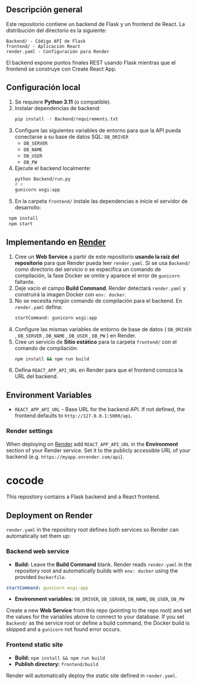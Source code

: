 

## Descripción general
Este repositorio contiene un backend de Flask y un frontend de React. La distribución del directorio es la siguiente:

```
Backend/ - Código API de Flask
frontend/ - Aplicación React
render.yaml - Configuración para Render
```

El backend expone puntos finales REST usando Flask mientras que el frontend se construye con Create React App.

## Configuración local

1. Se requiere
 **Python 3.11** (o compatible). 
2. Instalar dependencias de backend:
    ```bash
   pip install -r Backend/requirements.txt
   ```
3. Configure las siguientes variables de entorno para que la API pueda conectarse a su base de datos SQL:
  `DB_DRIVER`
   - `DB_SERVER`
   - `DB_NAME`
   - `DB_USER`
   - `DB_PW`
4. Ejecute el backend localmente:
   ```bash
   python Backend/run.py
   # o
   gunicorn wsgi:app
   ```
5. En la carpeta `frontend/` instale las dependencias e inicie el servidor de desarrollo:
  ```bash
   npm install
   npm start
   ```

## Implementando en [ Render ]( https://render.com/ )

1. Cree un **Web Service** a partir de este repositorio **usando la raíz del repositorio** para que Render pueda leer `render.yaml`.
   Si se usa `Backend/` como directorio del servicio o se especifica un comando de compilación, la fase Docker se omite y aparece el error de `gunicorn` faltante.
2. Deje vacío el campo **Build Command**. Render detectará `render.yaml` y construirá la imagen Docker con `env: docker`.
3. No se necesita ningún comando de compilación para el backend. En `render.yaml` defina:
   ```bash
   startCommand: gunicorn wsgi:app
   ```
4. Configure las mismas variables de entorno de base de datos ( `DB_DRIVER` , `DB_SERVER` , `DB_NAME` , `DB_USER` , `DB_PW` ) en Render.
5. Cree un servicio de **Sitio estático** para la carpeta `frontend/` con el comando de compilación:
   ```bash
   npm install && npm run build
   ```
6. Defina `REACT_APP_API_URL` en Render para que el frontend conozca la URL del backend.



## Environment Variables

- `REACT_APP_API_URL` - Base URL for the backend API. If not defined, the frontend defaults to `http://127.0.0.1:5000/api`.

### Render settings

When deploying on [Render](https://render.com) add `REACT_APP_API_URL` in the **Environment** section of your Render service. Set it to the publicly accessible URL of your backend (e.g. `https://myapp.onrender.com/api`).

# cocode

This repository contains a Flask backend and a React frontend.

## Deployment on Render

`render.yaml` in the repository root defines both services so Render can automatically set them up:

### Backend web service
- **Build:** Leave the **Build Command** blank. Render reads `render.yaml` in the repository root and automatically builds with `env: docker` using the provided `Dockerfile`.
```yaml
startCommand: gunicorn wsgi:app
```
- **Environment variables:** `DB_DRIVER`, `DB_SERVER`, `DB_NAME`, `DB_USER`, `DB_PW`

Create a new **Web Service** from this repo (pointing to the repo root) and set the values for the variables above to connect to your database. If you set `Backend/` as the service root or define a build command, the Docker build is skipped and a `gunicorn` not found error occurs.

### Frontend static site
- **Build:** `npm install && npm run build`
- **Publish directory:** `frontend/build`

Render will automatically deploy the static site defined in `render.yaml`.
